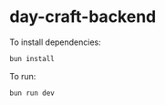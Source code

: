 # day-craft-backend

To install dependencies:

```bash
bun install
```

To run:

```bash
bun run dev
```
